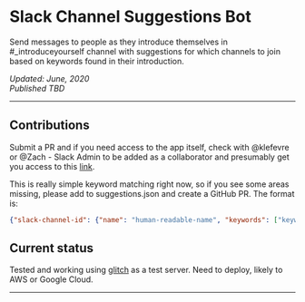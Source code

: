 # Slack Channel Suggestions Bot
Send messages to people as they introduce themselves in #_introduceyourself channel with suggestions for which channels to join based on keywords found in their introduction.

_Updated: June, 2020_<br>
_Published TBD_

---

## Contributions
Submit a PR and if you need access to the app itself, check with @klefevre or @Zach - Slack Admin to be added as a collaborator and presumably get you access to this [link](https://api.slack.com/apps/A015Q3Q5HS9).

This is really simple keyword matching right now, so if you see some areas missing, please add to suggestions.json and create a GitHub PR.
The format is: 
```json
{"slack-channel-id": {"name": "human-readable-name", "keywords": ["keyword", "to", "look", "for", "in", "intro"]}}
```

## Current status

Tested and working using [glitch](https://glitch.com/edit/#!/statuesque-stream-cauliflower?path=message.js%3A55%3A0) as a test server. Need to deploy, likely to AWS or Google Cloud.

---